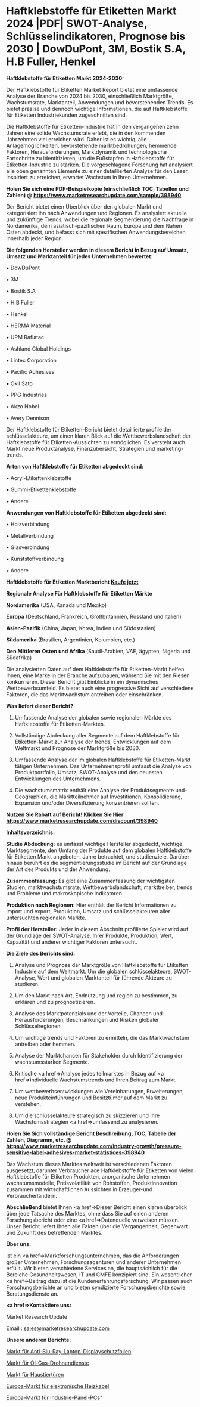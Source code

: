 # Haftklebstoffe für Etiketten Markt 2024 |PDF| SWOT-Analyse, Schlüsselindikatoren, Prognose bis 2030 | DowDuPont, 3M, Bostik S.A, H.B Fuller, Henkel

<strong>Haftklebstoffe für Etiketten Markt 2024-2030:</strong>

Der Haftklebstoffe für Etiketten Market Report bietet eine umfassende Analyse der Branche von 2024 bis 2030, einschließlich Marktgröße, Wachstumsrate, Marktanteil, Anwendungen und bevorstehenden Trends. Es bietet präzise und dennoch wichtige Informationen, die auf Haftklebstoffe für Etiketten Industriekunden zugeschnitten sind.

Die Haftklebstoffe für Etiketten-Industrie hat in den vergangenen zehn Jahren eine solide Wachstumsrate erlebt, die in den kommenden Jahrzehnten viel erreichen wird. Daher ist es wichtig, alle Anlagemöglichkeiten, bevorstehende marktbedrohungen, hemmende Faktoren, Herausforderungen, Marktdynamik und technologische Fortschritte zu identifizieren, um die Fußstapfen in Haftklebstoffe für Etiketten-Industrie zu stärken. Die vorgeschlagene Forschung hat analysiert alle oben genannten Elemente zu einer detaillierten Analyse für den Leser, inspiriert zu erreichen, erwartet Wachstum in Ihren Unternehmen.

<strong>Holen Sie sich eine PDF-Beispielkopie (einschließlich TOC, Tabellen und Zahlen) @
</strong><strong><a href=https://www.marketresearchupdate.com/sample/398940><strong>https://www.marketresearchupdate.com/sample/398940</u></font></a></strong></strong>

Der Bericht bietet einen Überblick über den globalen Markt und kategorisiert ihn nach Anwendungen und Regionen. Es analysiert aktuelle und zukünftige Trends, wobei die regionale Segmentierung die Nachfrage in Nordamerika, dem asiatisch-pazifischen Raum, Europa und dem Nahen Osten abdeckt, und befasst sich mit spezifischen Anwendungsbereichen innerhalb jeder Region.

<strong>Die folgenden Hersteller werden in diesem Bericht in Bezug auf Umsatz, Umsatz und Marktanteil für jedes Unternehmen bewertet:</strong>

• DowDuPont

• 3M

• Bostik S.A

• H.B Fuller

• Henkel

• HERMA Material

• UPM Raflatac

• Ashland Global Holdings

• Lintec Corporation

• Pacific Adhesives

• Okil Sato

• PPG Industries

• Akzo Nobel

• Avery Dennison

Der Haftklebstoffe für Etiketten-Bericht bietet detaillierte profile der schlüsselakteure, um einen klaren Blick auf die Wettbewerbslandschaft der Haftklebstoffe für Etiketten-Aussichten zu ermöglichen. Es versteht auch Markt neue Produktanalyse, Finanzübersicht, Strategien und marketing-trends.

<strong>Arten von Haftklebstoffe für Etiketten abgedeckt sind:</strong>

• Acryl-Etikettenklebstoffe

• Gummi-Etikettenklebstoffe

• Andere

<strong>Anwendungen von Haftklebstoffe für Etiketten abgedeckt sind:</strong>

• Holzverbindung

• Metallverbindung

• Glasverbindung

• Kunststoffverbindung

• Andere

<strong>Haftklebstoffe für Etiketten Marktbericht <a href=https://www.marketresearchupdate.com/buynow/398940>Kaufe jetzt</a></strong>

<strong>Regionale Analyse Für Haftklebstoffe für Etiketten Märkte</strong>

<strong>Nordamerika</strong> (USA, Kanada und Mexiko)

<strong>Europa</strong> (Deutschland, Frankreich, Großbritannien, Russland und Italien)

<strong>Asien-Pazifik</strong> (China, Japan, Korea, Indien und Südostasien)

<strong>Südamerika</strong> (Brasilien, Argentinien, Kolumbien, etc.)

<strong>Den Mittleren</strong> <strong>Osten und Afrika</strong> (Saudi-Arabien, VAE, ägypten, Nigeria und Südafrika)

Die analysierten Daten auf dem Haftklebstoffe für Etiketten-Markt helfen Ihnen, eine Marke in der Branche aufzubauen, während Sie mit den Riesen konkurrieren. Dieser Bericht gibt Einblicke in ein dynamisches Wettbewerbsumfeld. Es bietet auch eine progressive Sicht auf verschiedene Faktoren, die das Marktwachstum antreiben oder einschränken.

<strong>Was liefert dieser Bericht?</strong>

1. Umfassende Analyse der globalen sowie regionalen Märkte des Haftklebstoffe für Etiketten-Marktes.

2. Vollständige Abdeckung aller Segmente auf dem Haftklebstoffe für Etiketten-Markt zur Analyse der trends, Entwicklungen auf dem Weltmarkt und Prognose der Marktgröße bis 2030.

3. Umfassende Analyse der im globalen Haftklebstoffe für Etiketten-Markt tätigen Unternehmen. Das Unternehmensprofil umfasst die Analyse von Produktportfolio, Umsatz, SWOT-Analyse und den neuesten Entwicklungen des Unternehmens.

4. Die wachstumsmatrix enthält eine Analyse der Produktsegmente und-Geographien, die Marktteilnehmer auf Investitionen, Konsolidierung, Expansion und/oder Diversifizierung konzentrieren sollten.

<strong>Nutzen Sie Rabatt auf Bericht! Klicken Sie Hier
</strong><strong><a href=https://www.marketresearchupdate.com/discount/398940>https://www.marketresearchupdate.com/discount/398940</b></u></font></strong></a>

<strong>Inhaltsverzeichnis:</strong>

<strong>Studie Abdeckung:</strong> es umfasst wichtige Hersteller abgedeckt, wichtige Marktsegmente, den Umfang der Produkte auf dem globalen Haftklebstoffe für Etiketten Markt angeboten, Jahre betrachtet, und studienziele. Darüber hinaus berührt es die segmentierungsstudie im Bericht auf der Grundlage der Art des Produkts und der Anwendung.

<strong>Zusammenfassung:</strong> Es gibt eine Zusammenfassung der wichtigsten Studien, marktwachstumsrate, Wettbewerbslandschaft, markttreiber, trends und Probleme und makroskopische Indikatoren.

<strong>Produktion nach Regionen:</strong> Hier enthält der Bericht Informationen zu import und export, Produktion, Umsatz und schlüsselakteuren aller untersuchten regionalen Märkte.

<strong>Profil der Hersteller:</strong> Jeder in diesem Abschnitt profilierte Spieler wird auf der Grundlage der SWOT-Analyse, Ihrer Produkte, Produktion, Wert, Kapazität und anderer wichtiger Faktoren untersucht.

<strong>Die Ziele des Berichts sind:</strong>

1) Analyse und Prognose der Marktgröße von Haftklebstoffe für Etiketten Industrie auf dem Weltmarkt.
Um die globalen schlüsselakteure, SWOT-Analyse, Wert und globalen Marktanteil für führende Akteure zu studieren.

2) Um den Markt nach Art, Endnutzung und region zu bestimmen, zu erklären und zu prognostizieren.

3) Analyse des Marktpotenzials und der Vorteile, Chancen und Herausforderungen, Beschränkungen und Risiken globaler Schlüsselregionen.

4) Um wichtige trends und Faktoren zu ermitteln, die das Marktwachstum antreiben oder hemmen.

5) Analyse der Marktchancen für Stakeholder durch Identifizierung der wachstumsstarken Segmente.

6) Kritische <a href=>Analyse</a> jedes teilmarktes in Bezug auf <a href=>individuelle</a> Wachstumstrends und Ihren Beitrag zum Markt.

7) Um wettbewerbsentwicklungen wie Vereinbarungen, Erweiterungen, neue Produkteinführungen und Besitztümer auf dem Markt zu verstehen.

8) Um die schlüsselakteure strategisch zu skizzieren und Ihre Wachstumsstrategien <a href=>umfassend</a> zu analysieren.

<strong>Holen Sie Sich vollständige Bericht Beschreibung, TOC, Tabelle der Zahlen, Diagramm, etc. @ </strong><strong><a href=https://www.marketresearchupdate.com/industry-growth/pressure-sensitive-label-adhesives-market-statistices-398940>https://www.marketresearchupdate.com/industry-growth/pressure-sensitive-label-adhesives-market-statistices-398940</a></font></strong>

Das Wachstum dieses Marktes weltweit ist verschiedenen Faktoren ausgesetzt, darunter Verbraucher ace Haftklebstoffe für Etiketten von vielen Haftklebstoffe für Etiketten Produkten, anorganische Unternehmen wachstumsmodelle, Preisvolatilität von Rohstoffen, Produktinnovation zusammen mit wirtschaftlichen Aussichten in Erzeuger-und Verbraucherländern.

<strong>Abschließend</strong> bietet Ihnen <a href=>Dieser</a> Bericht einen klaren überblick über jede Tatsache des Marktes, ohne dass Sie auf einen anderen Forschungsbericht oder eine <a href=>Datenquelle</a> verweisen müssen. Unser Bericht liefert Ihnen alle Fakten über die Vergangenheit, Gegenwart und Zukunft des betreffenden Marktes.

<strong>Über uns:</strong>

 ist ein <a href=>Marktfors</a>chungsunternehmen, das die Anforderungen großer Unternehmen, Forschungsagenturen und anderer Unternehmen erfüllt. Wir bieten verschiedene Services an, die hauptsächlich für die Bereiche Gesundheitswesen, IT und CMFE konzipiert sind. Ein wesentlicher <a href=>Beitrag</a> dazu ist die Kundenerfahrungsforschung. Wir passen auch Forschungsberichte an und bieten syndizierte Forschungsberichte sowie Beratungsdienste an.

<strong><a href=>Kontaktiere uns:</a></strong>

Market Research Update

Email : sales@marketresearchupdate.com

<strong>Unsere anderen Berichte:</strong>

<a href=https://www.linkedin.com/pulse/anti-blu-ray-laptop-screen-protectors-market-size-growth>Markt für Anti-Blu-Ray-Laptop-Displayschutzfolien</a>

<a href=https://www.linkedin.com/pulse/oil-gas-drone-services-market-2023>Markt für Öl-Gas-Drohnendienste</a>

<a href=https://www.linkedin.com/pulse/pet-doors-market-analysis-segment-region-growth>Markt für Haustiertüren</a>

<a href=https://www.linkedin.com/pulse/europe-electronic-heating-cables-market-growing>Europa-Markt für elektronische Heizkabel</a>

<a href=https://www.linkedin.com/pulse/europe-industrial-panel-pc-market-2023-challenges>Europa-Markt für Industrie-Panel-PCs</a>"
